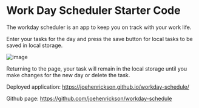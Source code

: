 # Work Day Scheduler Starter Code

The workday scheduler is an app to keep you on track with your work life.  

Enter your tasks for the day and press the save button for local tasks to be saved in local storage.  

![image](https://user-images.githubusercontent.com/3991446/167344880-3471fc2a-3fd8-414b-adce-77aa9f8d3fc2.png)

Returning to the page, your task will remain in the local storage until you make changes for the new day or delete the task.  

Deployed application:
https://joehenrickson.github.io/workday-schedule/

Github page:
https://github.com/joehenrickson/workday-schedule
